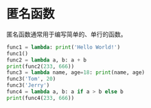 # 匿名函数

匿名函数通常用于编写简单的、单行的函数。

```python
func1 = lambda: print('Hello World!')
func1()
func2 = lambda a, b: a + b
print(func2(233, 666))
func3 = lambda name, age=18: print(name, age)
func3('Tom', 20)
func3('Jerry')
func4 = lambda a, b: a if a > b else b
print(func4(233, 666))
```

